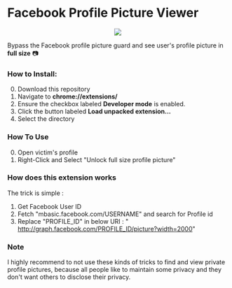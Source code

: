 # Facebook Profile Picture Viewer

<p align="center">
    <img src="https://i.imgur.com/B9rUuLJ.png">
</p>

Bypass the Facebook profile picture guard and see user's profile picture in __full size__ 📷

### How to Install:

0. Download this repository
1. Navigate to **chrome://extensions/** 
2. Ensure the checkbox labeled **Developer mode** is enabled. 
3. Click the button labeled **Load unpacked extension...**
4. Select the directory 

### How To Use

0. Open victim's profile
1. Right-Click and Select "Unlock full size profile picture"

### How does this extension works

The trick is simple : 

1. Get Facebook User ID
2. Fetch "mbasic.facebook.com/USERNAME" and search for Profile id
3. Replace "PROFILE_ID" in below URI : " http://graph.facebook.com/PROFILE_ID/picture?width=2000"

### Note

I highly recommend to not use these kinds of tricks to find and view private profile pictures, because all people like to maintain some privacy and they don't want others to disclose their privacy.
